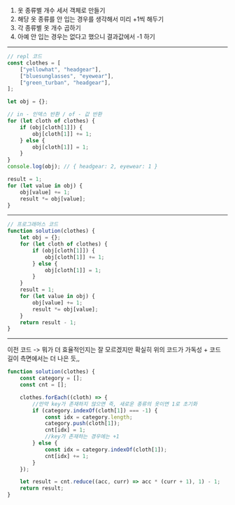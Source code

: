 1. 옷 종류별 개수 세서 객체로 만들기
2. 해당 옷 종류를 안 입는 경우를 생각해서 미리 +1씩 해두기
3. 각 종류별 옷 개수 곱하기
4. 아예 안 입는 경우는 없다고 했으니 결과값에서 -1 하기

---

```javascript
// repl 코드
const clothes = [
	["yellowhat", "headgear"],
	["bluesunglasses", "eyewear"],
	["green_turban", "headgear"],
];

let obj = {};

// in - 인덱스 반환 / of - 값 반환
for (let cloth of clothes) {
	if (obj[cloth[1]]) {
		obj[cloth[1]] += 1;
	} else {
		obj[cloth[1]] = 1;
	}
}
console.log(obj); // { headgear: 2, eyewear: 1 }

result = 1;
for (let value in obj) {
	obj[value] += 1;
	result *= obj[value];
}
```

---

```javascript
// 프로그래머스 코드
function solution(clothes) {
	let obj = {};
	for (let cloth of clothes) {
		if (obj[cloth[1]]) {
			obj[cloth[1]] += 1;
		} else {
			obj[cloth[1]] = 1;
		}
	}
	result = 1;
	for (let value in obj) {
		obj[value] += 1;
		result *= obj[value];
	}
	return result - 1;
}
```

---

이전 코드 -> 뭐가 더 효율적인지는 잘 모르겠지만 확실히 위의 코드가 가독성 + 코드 길이 측면에서는 더 나은 듯,,

```javascript
function solution(clothes) {
	const category = [];
	const cnt = [];

	clothes.forEach((cloth) => {
		//만약 key가 존재하지 않으면 즉, 새로운 종류의 옷이면 1로 초기화
		if (category.indexOf(cloth[1]) === -1) {
			const idx = category.length;
			category.push(cloth[1]);
			cnt[idx] = 1;
			//key가 존재하는 경우에는 +1
		} else {
			const idx = category.indexOf(cloth[1]);
			cnt[idx] += 1;
		}
	});

	let result = cnt.reduce((acc, curr) => acc * (curr + 1), 1) - 1;
	return result;
}
```
